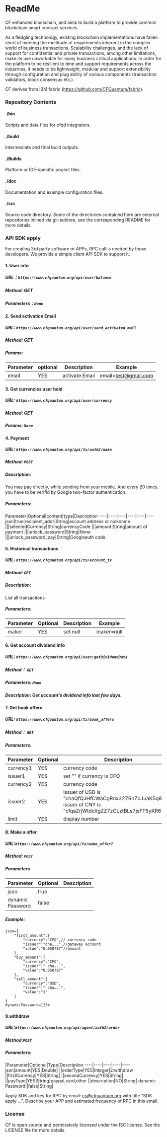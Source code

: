 # ReadMe

CF enhanced blockchain, and aims to build a platform to provide common blockchain smart contract services. 

As a fledgling technology, existing blockchain implementations have fallen short of meeting the multitude of requirements inherent in the complex world of business transactions. Scalability challenges, and the lack of support for confidential and private transactions, among other limitations, make its use unworkable for many business critical applications. In order for the platform to be resilient to time and support requirements across the industries, it needs to be lightweight, modular and support extensibility through configuration and plug ability of various components (transaction validators, block consensus etc.).

CF derives from IBM fabric (https://github.com/CFQuantum/fabric).

### Repository Contents
#### ./bin
Scripts and data files for cfqd integrators.

#### ./build
Intermediate and final build outputs.

#### ./Builds
Platform or IDE-specific project files.

#### ./doc
Documentation and example configuration files.

#### ./src
Source code directory. Some of the directories contained here are
external repositories inlined via git-subtree, see the corresponding
README for more details.

### API SDK apply
For creating 3rd party software or APPs, RPC call is needed by those developers. We provide a simple client API SDK to support it. 

#### 1. User info
##### URL：`https://www.cfquantum.org/api/user/balance`
##### Method: GET
##### Parameters：`None`


#### 2. Send activation Email
##### URL: `https://www.cfquantum.org/api/user/send_activated_mail`
##### Method: GET
##### Params: 
Parameter|optional|Description|Example
-----|-----|-----|---
email|YES|activate Email|email=test@gmail.com

#### 3. Get currencies user hold
##### URL: `https://www.cfquantum.org/api/user/currency`
##### Method: GET
##### Params: `None`


#### 4. Payment
##### URL: `https://www.cfquantum.org/api/tx/auth2/make`
##### Method: `POST`
##### Description:
 You may pay directly, while sending from your mobile. And every 20 times, you have to be verifid by Google two-factor authentication.
##### Parameters:
Parameter|Optional|content|type|Description
----|----|----|----|----|----
json|true|recipient_addr|String|account address or nickname
|||selectedCurrency|String|currencyCode
|||amount|String|amount of payment 
|||unlock_password|String|None 
|||unlock_password_pay|String|Googleauth code

#### 5. Historical transactions
##### URL: `https://www.cfquantum.org/api/tx/account_tx`
##### Method: `GET`
##### Description:
 List all transactions
##### Parameters:
Parameter|Optional|Description|Example
----|----|----|----
maker|YES|set null|maker=null

#### 6. Get account dividend info

##### URL: `https://www.cfquantum.org/api/user/getDividendData`
##### Method： `GET`
##### Parameters: `None`
##### Description: Get account's dividend info last few days.

#### 7. Get book offers
##### URL: `https://www.cfquantum.org/api/tx/book_offers`
##### Method： `GET`
##### Parameters: 
Parameter|Optional|Description
----|----|----
currency1|YES|currency code
issuer1|YES|set "" if currency is CFQ
currency2|YES|currency code
issuer2|YES|issuer of USD is<br>"chaQfQJHfCWaCgRdx327RhZoJuaK5q87kS"<br>issuer of CNY is<br>"cfqaZrjWtdcXgZZ7zCLztBLs7jsFF5yKR6"
limit|YES|display number


#### 8. Make a offer

##### URL:`https://www.cfquantum.org/api/tx/make_offer?`
##### Method: `POST`
##### Parameters
Parameter|Optional|Description
----|----|----
json|true|
dynamic<br>Password|false|
##### Example:
```
json={
	"first_amount":{
		"currency":"CFQ",// currency code
		"issuer":"cha…..",//gateway account
		"value":"0.050787"//amount
	},
	"buy_amount":{
		"currency":"CFQ",
		"issuer":" cha…..",
		"value":"0.050787"
	},
	"sell_amount":{
		"currency":"USD",
		"issuer":" cha…..",
		"value":"1"
	}
}
dynamicPassword=1234
```

#### 9.withdraw

##### URL:`https://www.cfquantum.org/api/agent/auth2/order`
##### Method:`POST` 
##### Parameters:

 |Parameter|Optional|Type|Description
----|----|----|----|----
json|amount|YES|Double|
||orderType|YES|Integer|2:withdraw
||firstCurrency|YES|String|
||secondCurrency|YES|String|
||payType|YES|String|paypal,card,other
||description|NO|String|
dynamic<br>Password||false|String|


Apply SDK and key for RPC by email: cs@cfquantum.org with title "SDK apply ...". Describe your APP and estimated frequency of RPC in this email.

### License
CF is open source and permissively licensed under the ISC license. See the LICENSE file for more details.
